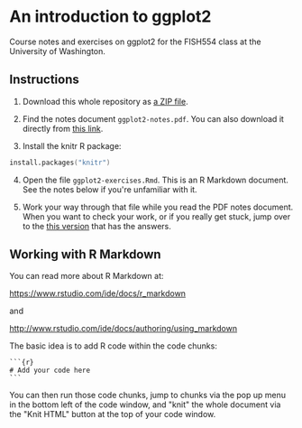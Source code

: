 # An introduction to ggplot2

Course notes and exercises on ggplot2 for the FISH554 class at the University of Washington.

## Instructions

1. Download this whole repository as [a ZIP file](<https://github.com/seananderson/ggplot2-FISH554/archive/master.zip>).

2. Find the notes document `ggplot2-notes.pdf`. You can also download it directly from [this link](https://github.com/seananderson/ggplot2-FISH554/raw/master/ggplot2-notes.pdf).

3. Install the knitr R package:

```S
install.packages("knitr")
```

4. Open the file `ggplot2-exercises.Rmd`. This is an R Markdown document. See the notes below if you're unfamiliar with it.



5. Work your way through that file while you read the PDF notes document. When you want to check your work, or if you really get stuck, jump over to the [this version](https://github.com/seananderson/ggplot2-FISH554/blob/master/ggplot2-exercises-answers.md) that has the answers.

## Working with R Markdown

You can read more about R Markdown at:

<https://www.rstudio.com/ide/docs/r_markdown>

and

<http://www.rstudio.com/ide/docs/authoring/using_markdown>

The basic idea is to add R code within the code chunks:

    ```{r}
    # Add your code here
    ```
You can then run those code chunks, jump to chunks via the pop up menu in the bottom left of the code window, and "knit" the whole document via the "Knit HTML" button at the top of your code window.


